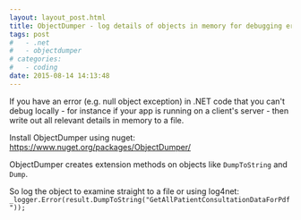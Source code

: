 ```yaml
---
layout: layout_post.html
title: ObjectDumper - log details of objects in memory for debugging errors
tags: post
#   - .net
#   - objectdumper
# categories:
#   - coding
date: 2015-08-14 14:13:48
---
```


If you have an error (e.g. null object exception) in .NET code that you can't debug locally - for instance if your app is running on a client's server - then write out all relevant details in memory to a file.

Install ObjectDumper using nuget: https://www.nuget.org/packages/ObjectDumper/

ObjectDumper creates extension methods on objects like `DumpToString` and `Dump`.

So log the object to examine straight to a file or using log4net:
`_logger.Error(result.DumpToString("GetAllPatientConsultationDataForPdf"));`
